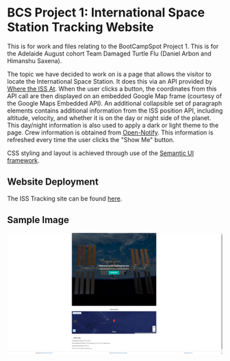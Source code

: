 # BCS Project 1: International Space Station Tracking Website
This is for work and files relating to the BootCampSpot Project 1. This is for the Adelaide August cohort Team Damaged Turtle Flu (Daniel Arbon and Himanshu Saxena).

The topic we have decided to work on is a page that allows the visitor to locate the International Space Station. It does this via an API provided by [Where the ISS At](http://www.wheretheiss.at). When the user clicks a button, the coordinates from this API call are then displayed on an embedded Google Map frame (courtesy of the Google Maps Embedded API). An additional collapsible set of paragraph elements contains additional information from the ISS position API, including altitude, velocity, and whether it is on the day or night side of the planet. This day/night information is also used to apply a dark or light theme to the page. Crew information is obtained from [Open-Notify](http://www.open-notify.org). This information is refreshed every time the user clicks the "Show Me" button.

CSS styling and layout is achieved through use of the [Semantic UI framework](https://semantic-ui.com/).

## Website Deployment
The ISS Tracking site can be found [here](http://arbdt.github.io/bcs-project-1).

## Sample Image
![image](./Assets/Images/iss-tracker-preview.png)
